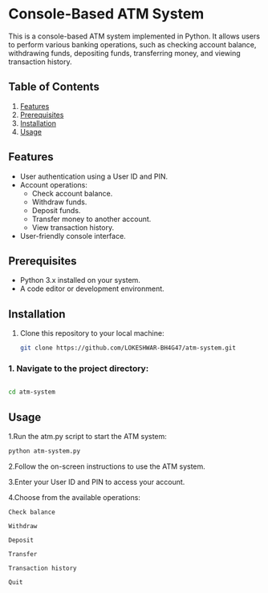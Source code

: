 # Console-Based ATM System

This is a console-based ATM system implemented in Python. It allows users to perform various banking operations, such as checking account balance, withdrawing funds, depositing funds, transferring money, and viewing transaction history.

## Table of Contents
1. [Features](#features)
2. [Prerequisites](#prerequisites)
3. [Installation](#installation)
4. [Usage](#usage)



## Features

- User authentication using a User ID and PIN.
- Account operations:
  - Check account balance.
  - Withdraw funds.
  - Deposit funds.
  - Transfer money to another account.
  - View transaction history.
- User-friendly console interface.

## Prerequisites

- Python 3.x installed on your system.
- A code editor or development environment.

## Installation

1. Clone this repository to your local machine:

   ```bash
   git clone https://github.com/LOKESHWAR-BH4G47/atm-system.git
### 1. Navigate to the project directory:

```bash

cd atm-system
```
## Usage
1.Run the atm.py script to start the ATM system:

```bash
python atm-system.py
```
2.Follow the on-screen instructions to use the ATM system.

3.Enter your User ID and PIN to access your account.

4.Choose from the available operations:

    Check balance
    
    Withdraw
    
    Deposit
    
    Transfer
    
    Transaction history
    
    Quit
